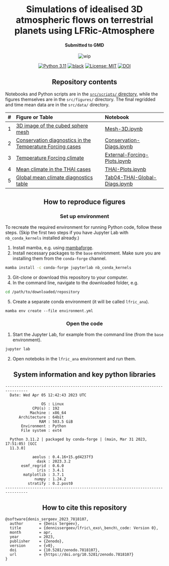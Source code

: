 <h1 align="center">
Simulations of idealised 3D atmospheric flows on terrestrial planets using LFRic-Atmosphere
</h1>
<h4 align="center">Submitted to GMD</h4>

<p align="center">
  <img src="https://img.shields.io/badge/wip-%20%F0%9F%9A%A7%20under%20review%20%F0%9F%9A%A7-yellow"
       alt="wip">
</p>

<p align="center">
<a href="https://www.python.org/downloads/">
<img src="https://img.shields.io/badge/python-3.11-blue.svg"
     alt="Python 3.11"></a>
<a href="https://github.com/psf/black">
<img src="https://img.shields.io/badge/code%20style-black-000000.svg"
     alt="black"></a>
<a href="LICENSE">
<img src="https://img.shields.io/badge/license-MIT-green.svg"
     alt="License: MIT"></a>
<a href="https://zenodo.org/badge/latestdoi/434663522">
<img src="https://zenodo.org/badge/434663522.svg"
     alt="DOI"></a>
</p>


<h2 align="center">Repository contents</h2>

Notebooks and Python scripts are in the [`src/scripts/` directory](src/scripts/), while the figures themselves are in the `src/figures/` directory.
The final regridded and time mean data are in the `src/data/` directory.

|  #  | Figure or Table | Notebook |
|:---:|:----------------|:---------|
|  1  | [3D image of the cubed sphere mesh]() | [Mesh-3D.ipynb](https://nbviewer.jupyter.org/github/dennissergeev/lfric_exo_bench_code/blob/main/src/scripts/Mesh-3D.ipynb) |
|  2  | [Conservation diagnostics in the Temperature Forcing cases]() | [Conservation-Diags.ipynb](https://nbviewer.jupyter.org/github/dennissergeev/lfric_exo_bench_code/blob/main/src/scripts/Conservation-Diags.ipynb) |
|  3  | [Temperature Forcing climate]() | [External-Forcing-Plots.ipynb](https://nbviewer.jupyter.org/github/dennissergeev/lfric_exo_bench_code/blob/main/src/scripts/External-Forcing-Plots.ipynb) |
|  4  | [Mean climate in the THAI cases]() | [THAI-Plots.ipynb](https://nbviewer.jupyter.org/github/dennissergeev/lfric_exo_bench_code/blob/main/src/scripts/THAI-Plots.ipynb) |
|  5  | [Global mean climate diagnostics table]() | [Tab04-THAI-Global-Diags.ipynb](https://nbviewer.jupyter.org/github/dennissergeev/lfric_exo_bench_code/blob/main/src/scripts/Tab04-THAI-Global-Diags.ipynb) |

<h2 align="center">How to reproduce figures</h2>

<h3 align="center">Set up environment</h3>

To recreate the required environment for running Python code, follow these steps. (Skip the first two steps if you have Jupyter Lab with `nb_conda_kernels` installed already.)

1. Install mamba, e.g. using [mambaforge](https://github.com/conda-forge/miniforge#mambaforge).
2. Install necessary packages to the `base` environment. Make sure you are installing them from the `conda-forge` channel.
```bash
mamba install -c conda-forge jupyterlab nb_conda_kernels
```
3. Git-clone or download this repository to your computer.
4. In the command line, navigate to the downloaded folder, e.g.
```bash
cd /path/to/downloaded/repository
```
5. Create a separate conda environment (it will be called `lfric_ana`).
```
mamba env create --file environment.yml
```

<h3 align="center">Open the code</h3>

1. Start the Jupyter Lab, for example from the command line (from the `base` environment).
```bash
jupyter lab
```
2. Open noteboks in the `lfric_ana` environment and run them.


<h2 align="center">
System information and key python libraries
</h2>

```
--------------------------------------------------------------------------------
  Date: Wed Apr 05 12:42:43 2023 UTC

                OS : Linux
            CPU(s) : 192
           Machine : x86_64
      Architecture : 64bit
               RAM : 503.5 GiB
       Environment : Python
       File system : ext4

  Python 3.11.2 | packaged by conda-forge | (main, Mar 31 2023, 17:51:05) [GCC
  11.3.0]

            aeolus : 0.4.16+15.gd4237f3
              dask : 2023.3.2
       esmf_regrid : 0.6.0
              iris : 3.4.1
        matplotlib : 3.7.1
             numpy : 1.24.2
          stratify : 0.2.post0
--------------------------------------------------------------------------------
```

<h2 align="center">
How to cite this repository
</h2>

    @software{denis_sergeev_2023_7818107,
      author       = {Denis Sergeev},
      title        = {dennissergeev/lfric\_exo\_bench\_code: Version 0},
      month        = apr,
      year         = 2023,
      publisher    = {Zenodo},
      version      = {v0},
      doi          = {10.5281/zenodo.7818107},
      url          = {https://doi.org/10.5281/zenodo.7818107}
    }
